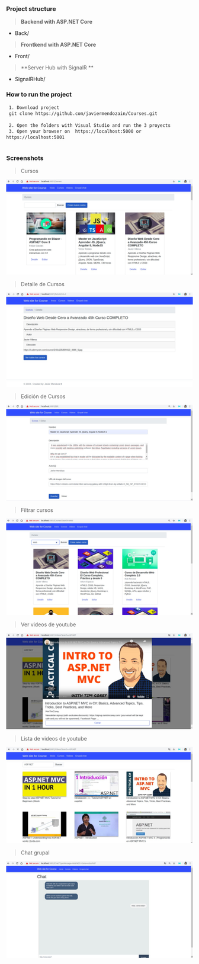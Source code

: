 ###  Project structure
> **Backend with ASP.NET Core**

 -  Back/  

> **Frontkend with ASP.NET Core**

 -  Front/

> **Server Hub with SignalR **

 -  SignalRHub/


### How to run the project
```
 1. Download project
 git clone https://github.com/javiermendozain/Courses.git

 2. Open the folders with Visual Studio and run the 3 proyects
 3. Open your browser on  https://localhost:5000 or  https://localhost:5001
 
```


### Screenshots
>Cursos

![Cursos](https://github.com/javiermendozain/Courses/blob/master/screenshots/Cursos.jpeg)

>Detalle de Cursos

![DetalleCurso](https://github.com/javiermendozain/Courses/blob/master/screenshots/DetalleCurso.jpeg)

>Edición de Cursos

![editCurso](https://github.com/javiermendozain/Courses/blob/master/screenshots/editCurso.jpeg)

>Filtrar cursos

![FiltrarCurso](https://github.com/javiermendozain/Courses/blob/master/screenshots/FiltrarCurso.jpeg)

>Ver videos de youtube

![VerVideoYoutube](https://github.com/javiermendozain/Courses/blob/master/screenshots/VerVideoYoutube.jpeg)

>Lista de videos de youtube

![VideosYoutube](https://github.com/javiermendozain/Courses/blob/master/screenshots/VideosYoutube.jpeg)

>Chat grupal

![Chat](https://github.com/javiermendozain/Courses/blob/master/screenshots/Chat.jpeg)
